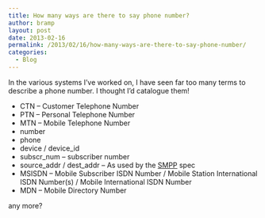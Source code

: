```yaml
---
title: How many ways are there to say phone number?
author: bramp
layout: post
date: 2013-02-16
permalink: /2013/02/16/how-many-ways-are-there-to-say-phone-number/
categories:
  - Blog
---
```

In the various systems I&#8217;ve worked on, I have seen far too many terms to describe a phone number. I thought I&#8217;d catalogue them! <!--more-->

  * CTN &#8211; Customer Telephone Number
  * PTN &#8211; Personal Telephone Number
  * MTN &#8211; Mobile Telephone Number
  * number
  * phone
  * device / device_id
  * subscr_num &#8211; subscriber number
  * source\_addr / dest\_addr &#8211; As used by the [SMPP][1] spec
  * MSISDN &#8211; Mobile Subscriber ISDN Number / Mobile Station International ISDN Number(s) / Mobile International ISDN Number
  * MDN &#8211; Mobile Directory Number

any more?

 [1]: http://en.wikipedia.org/wiki/Short_Message_Peer-to-Peer